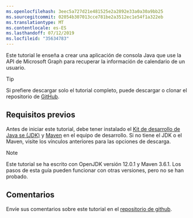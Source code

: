 ```yaml
---
ms.openlocfilehash: 3eec5a727d21e481525e2a2892e33a0a30a9bb25
ms.sourcegitcommit: 02054b307013cce781be2a3512ec1e54f1a322eb
ms.translationtype: MT
ms.contentlocale: es-ES
ms.lasthandoff: 07/12/2019
ms.locfileid: "35634783"
---
```

<!-- markdownlint-disable MD002 MD041 -->

Este tutorial le enseña a crear una aplicación de consola Java que use la API de Microsoft Graph para recuperar la información de calendario de un usuario.

> [!TIP]
> Si prefiere descargar solo el tutorial completo, puede descargar o clonar el repositorio de [GitHub](https://github.com/microsoftgraph/msgraph-training-java).

## <a name="prerequisites"></a>Requisitos previos

Antes de iniciar este tutorial, debe tener instalado el [Kit de desarrollo de Java se (JDK)](https://java.com/en/download/faq/develop.xml) y [Maven](https://maven.apache.org/) en el equipo de desarrollo. Si no tiene el JDK o el Maven, visite los vínculos anteriores para las opciones de descarga.

> [!NOTE]
> Este tutorial se ha escrito con OpenJDK versión 12.0.1 y Maven 3.6.1. Los pasos de esta guía pueden funcionar con otras versiones, pero no se han probado.

## <a name="feedback"></a>Comentarios

Envíe sus comentarios sobre este tutorial en el [repositorio de github](https://github.com/microsoftgraph/msgraph-training-java).
